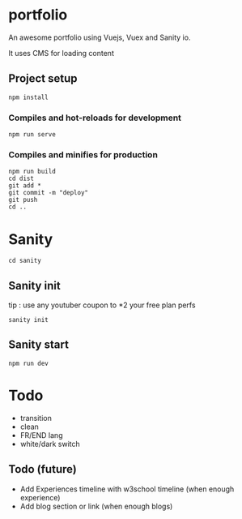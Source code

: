 # portfolio

An awesome portfolio using Vuejs, Vuex and Sanity io.

It uses CMS for loading content

## Project setup
```
npm install
```

### Compiles and hot-reloads for development
```
npm run serve
```

### Compiles and minifies for production
```
npm run build
cd dist
git add *
git commit -m "deploy"
git push
cd ..
```

# Sanity

```
cd sanity
```

## Sanity init

tip : use any youtuber coupon to *2 your free plan perfs

```
sanity init
```

## Sanity start
```
npm run dev
```

# Todo
- transition
- clean
- FR/END lang
- white/dark switch

## Todo (future)

- Add Experiences timeline with w3school timeline (when enough experience)
- Add blog section or link (when enough blogs)
